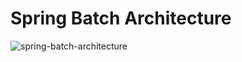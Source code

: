 # Spring Batch Architecture

![spring-batch-architecture](https://user-images.githubusercontent.com/18032060/116824770-87236a80-aba9-11eb-8a7a-8c6def4cc80f.png)
